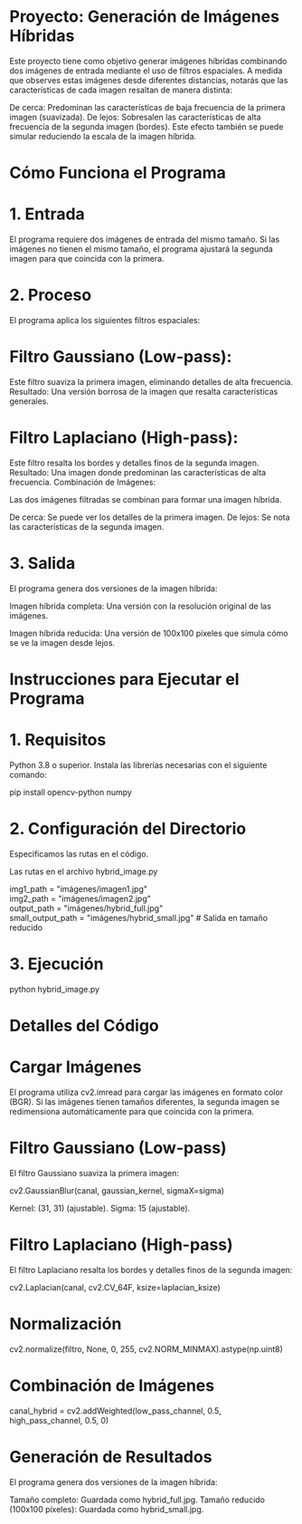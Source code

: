 # Proyecto: Generación de Imágenes Híbridas

Este proyecto tiene como objetivo generar imágenes híbridas combinando dos imágenes de entrada mediante el uso de filtros espaciales. A medida que observes estas imágenes desde diferentes distancias, notarás que las características de cada imagen resaltan de manera distinta:

De cerca: Predominan las características de baja frecuencia de la primera imagen (suavizada).
De lejos: Sobresalen las características de alta frecuencia de la segunda imagen (bordes).
Este efecto también se puede simular reduciendo la escala de la imagen híbrida.


# Cómo Funciona el Programa

# 1. Entrada

El programa requiere dos imágenes de entrada del mismo tamaño. Si las imágenes no tienen el mismo tamaño, el programa ajustará la segunda imagen para que coincida con la primera.



# 2. Proceso
El programa aplica los siguientes filtros espaciales:

# Filtro Gaussiano (Low-pass):

Este filtro suaviza la primera imagen, eliminando detalles de alta frecuencia.
Resultado: Una versión borrosa de la imagen que resalta características generales.

# Filtro Laplaciano (High-pass):

Este filtro resalta los bordes y detalles finos de la segunda imagen.
Resultado: Una imagen donde predominan las características de alta frecuencia.
Combinación de Imágenes:

Las dos imágenes filtradas se combinan para formar una imagen híbrida.

De cerca:  Se puede ver los detalles de la primera imagen.
De lejos: Se nota las características de la segunda imagen.

#  3. Salida

El programa genera dos versiones de la imagen híbrida:

Imagen híbrida completa: Una versión con la resolución original de las imágenes.

Imagen híbrida reducida: Una versión de 100x100 píxeles que simula cómo se ve la imagen desde lejos.

# Instrucciones para Ejecutar el Programa

# 1. Requisitos
Python 3.8 o superior.
Instala las librerías necesarias con el siguiente comando:

pip install opencv-python numpy

# 2. Configuración del Directorio
 Especificamos las   rutas en el código.

 Las rutas en el archivo hybrid_image.py


img1_path = "imágenes/imagen1.jpg"  
img2_path = "imágenes/imagen2.jpg"  
output_path = "imágenes/hybrid_full.jpg"  
small_output_path = "imágenes/hybrid_small.jpg"  # Salida en tamaño reducido

# 3. Ejecución

python hybrid_image.py

# Detalles del Código

# Cargar Imágenes

El programa utiliza cv2.imread para cargar las imágenes en formato color (BGR). Si las imágenes tienen tamaños diferentes, la segunda imagen se redimensiona automáticamente para que coincida con la primera.

# Filtro Gaussiano (Low-pass)

El filtro Gaussiano suaviza la primera imagen:

cv2.GaussianBlur(canal, gaussian_kernel, sigmaX=sigma)

Kernel: (31, 31) (ajustable).
Sigma: 15 (ajustable).

# Filtro Laplaciano (High-pass)

El filtro Laplaciano resalta los bordes y detalles finos de la segunda imagen:

cv2.Laplacian(canal, cv2.CV_64F, ksize=laplacian_ksize)

# Normalización

cv2.normalize(filtro, None, 0, 255, cv2.NORM_MINMAX).astype(np.uint8)

# Combinación de Imágenes

canal_hybrid = cv2.addWeighted(low_pass_channel, 0.5, high_pass_channel, 0.5, 0)

# Generación de Resultados

El programa genera dos versiones de la imagen híbrida:

Tamaño completo: Guardada como hybrid_full.jpg.
Tamaño reducido (100x100 píxeles): Guardada como hybrid_small.jpg.















 
